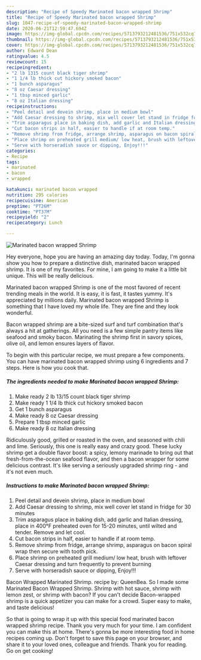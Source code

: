 ```yaml
---
description: "Recipe of Speedy Marinated bacon wrapped Shrimp"
title: "Recipe of Speedy Marinated bacon wrapped Shrimp"
slug: 1047-recipe-of-speedy-marinated-bacon-wrapped-shrimp
date: 2020-06-21T12:59:47.694Z
image: https://img-global.cpcdn.com/recipes/5713793212481536/751x532cq70/marinated-bacon-wrapped-shrimp-recipe-main-photo.jpg
thumbnail: https://img-global.cpcdn.com/recipes/5713793212481536/751x532cq70/marinated-bacon-wrapped-shrimp-recipe-main-photo.jpg
cover: https://img-global.cpcdn.com/recipes/5713793212481536/751x532cq70/marinated-bacon-wrapped-shrimp-recipe-main-photo.jpg
author: Edward Dean
ratingvalue: 4.5
reviewcount: 15
recipeingredient:
- "2 lb 1315 count black tiger shrimp"
- "1 1/4 lb thick cut hickory smoked bacon"
- "1 bunch asparagus"
- "8 oz Caesar dressing"
- "1 tbsp minced garlic"
- "8 oz Italian dressing"
recipeinstructions:
- "Peel detail and devein shrimp, place in medium bowl"
- "Add Caesar dressing to shrimp, mix well cover let stand in fridge for 30 minutes"
- "Trim asparagus place in baking dish, add garlic and Italian dressing, place in 400°F preheated oven for 15-20 minutes, until wilted and tender. Remove and let cool."
- "Cut bacon strips in half, easier to handle if at room temp."
- "Remove shrimp from fridge, arrange shrimp, asparagus on bacon spiral wrap then secure with tooth pick."
- "Place shrimp on preheated grill medium/ low heat, brush with leftover Caesar dressing and turn frequently to prevent burning"
- "Serve with horseradish sauce or dipping, Enjoy!!!"
categories:
- Recipe
tags:
- marinated
- bacon
- wrapped

katakunci: marinated bacon wrapped 
nutrition: 295 calories
recipecuisine: American
preptime: "PT26M"
cooktime: "PT37M"
recipeyield: "2"
recipecategory: Lunch

---
```



![Marinated bacon wrapped Shrimp](https://img-global.cpcdn.com/recipes/5713793212481536/751x532cq70/marinated-bacon-wrapped-shrimp-recipe-main-photo.jpg)

Hey everyone, hope you are having an amazing day today. Today, I'm gonna show you how to prepare a distinctive dish, marinated bacon wrapped shrimp. It is one of my favorites. For mine, I am going to make it a little bit unique. This will be really delicious.

Marinated bacon wrapped Shrimp is one of the most favored of recent trending meals in the world. It is easy, it is fast, it tastes yummy. It's appreciated by millions daily. Marinated bacon wrapped Shrimp is something that I have loved my whole life. They are fine and they look wonderful.

Bacon wrapped shrimp are a bite-sized surf and turf combination that&#39;s always a hit at gatherings. All you need is a few simple pantry items like seafood and smoky bacon. Marinating the shrimp first in savory spices, olive oil, and lemon ensures layers of flavor.


To begin with this particular recipe, we must prepare a few components. You can have marinated bacon wrapped shrimp using 6 ingredients and 7 steps. Here is how you cook that.

<!--inarticleads1-->

##### The ingredients needed to make Marinated bacon wrapped Shrimp:

1. Make ready 2 lb 13/15 count black tiger shrimp
1. Make ready 1 1/4 lb thick cut hickory smoked bacon
1. Get 1 bunch asparagus
1. Make ready 8 oz Caesar dressing
1. Prepare 1 tbsp minced garlic
1. Make ready 8 oz Italian dressing


Ridiculously good, grilled or roasted in the oven, and seasoned with chili and lime. Seriously, this one is really easy and crazy good. These lucky shrimp get a double flavor boost: a spicy, lemony marinade to bring out that fresh-from-the-ocean seafood flavor, and then a bacon wrapper for some delicious contrast. It&#39;s like serving a seriously upgraded shrimp ring - and it&#39;s not even much. 

<!--inarticleads2-->

##### Instructions to make Marinated bacon wrapped Shrimp:

1. Peel detail and devein shrimp, place in medium bowl
1. Add Caesar dressing to shrimp, mix well cover let stand in fridge for 30 minutes
1. Trim asparagus place in baking dish, add garlic and Italian dressing, place in 400°F preheated oven for 15-20 minutes, until wilted and tender. Remove and let cool.
1. Cut bacon strips in half, easier to handle if at room temp.
1. Remove shrimp from fridge, arrange shrimp, asparagus on bacon spiral wrap then secure with tooth pick.
1. Place shrimp on preheated grill medium/ low heat, brush with leftover Caesar dressing and turn frequently to prevent burning
1. Serve with horseradish sauce or dipping, Enjoy!!!


Bacon Wrapped Marinated Shrimp. recipe by: QueenBea. So I made some Marinated Bacon Wrapped Shrimp. Shrimp with hot sauce, shrimp with lemon zest, or shrimp with bacon? If you can&#39;t decide Bacon-wrapped shrimp is a quick appetizer you can make for a crowd. Super easy to make, and taste delicious! 

So that is going to wrap it up with this special food marinated bacon wrapped shrimp recipe. Thank you very much for your time. I am confident you can make this at home. There's gonna be more interesting food in home recipes coming up. Don't forget to save this page on your browser, and share it to your loved ones, colleague and friends. Thank you for reading. Go on get cooking!
